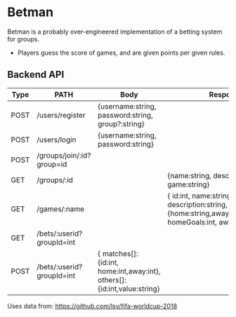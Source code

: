 # Betman

Betman is a probably over-engineered implementation of a betting system for groups. 
* Players guess the score of games, and are given points per given rules.

## Backend API

| Type | PATH | Body | Response |
|------|------|------|----------|
| POST | /users/register | {username:string, password:string, group?:string} |  |
| POST | /users/login | {username:string, password:string} |  |
| POST | /groups/join/:id?group=id |  |  |
| GET  | /groups/:id | | {name:string, description:string, game:string}
| GET  | /games/:name  | | { id:int, name:string, description:string, matches[]: {home:string,away:string,date:date, homeGoals:int, awayGoals:int} }
| GET  | /bets/:userid?groupId=int
| POST | /bets/:userid?groupId=int | { matches[]: {id:int, home:int,away:int}, others[]: {id:int,value:string} | |


    



Uses data from:
https://github.com/lsv/fifa-worldcup-2018